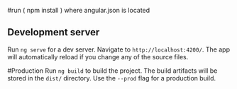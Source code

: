 #run ( npm install ) where angular.json is located


## Development server

Run `ng serve` for a dev server. Navigate to `http://localhost:4200/`. The app will automatically reload if you change any of the source files.

#Production
Run `ng build` to build the project. The build artifacts will be stored in the `dist/` directory. Use the `--prod` flag for a production build.


